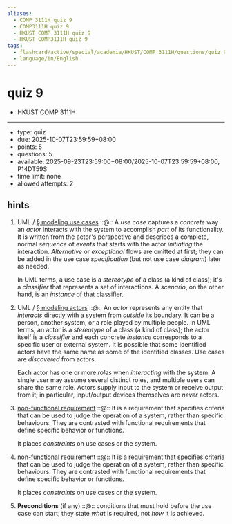 ```yaml
---
aliases:
  - COMP 3111H quiz 9
  - COMP3111H quiz 9
  - HKUST COMP 3111H quiz 9
  - HKUST COMP3111H quiz 9
tags:
  - flashcard/active/special/academia/HKUST/COMP_3111H/questions/quiz_9
  - language/in/English
---
```


# quiz 9

- HKUST COMP 3111H

---

- type: quiz
- due: 2025-10-07T23:59:59+08:00
- points: 5
- questions: 5
- available: 2025-09-23T23:59:00+08:00/2025-10-07T23:59:59+08:00, P14DT59S
- time limit: none
- allowed attempts: 2

## hints

1. UML / [§ modeling use cases](../UML.md#modeling%20use%20cases) ::@:: A _use case_ captures a _concrete_ way an _actor_ interacts with the system to accomplish _part_ of its functionality. It is written from the actor's perspective and describes a complete, normal _sequence_ of _events_ that starts with the actor _initiating_ the interaction. _Alternative_ or _exceptional_ flows are omitted at first; they can be added in the use case _specification_ \(but not use case _diagram_\) later as needed. <p> In UML terms, a use case is a _stereotype_ of a class \(a kind of class\); it's a _classifier_ that represents a set of interactions. A _scenario_, on the other hand, is an _instance_ of that classifier.
2. UML / [§ modeling actors](../UML.md#modeling%20actors) ::@:: An _actor_ represents any entity that _interacts_ directly with a system from _outside_ its boundary. It can be a person, another system, or a role played by multiple people. In UML terms, an actor is a _stereotype_ of a class \(a kind of class\); the actor itself is a _classifier_ and each concrete _instance_ corresponds to a specific user or external system. It is possible that some identified actors have the same name as some of the identified classes. Use cases are _discovered_ from actors. <p> Each actor has one or more _roles_ when _interacting_ with the system. A single user may assume several distinct roles, and multiple users can share the same role. Actors supply input to the system or receive output from it; in particular, input/output devices themselves are _never_ actors.
3. [non-functional requirement](../../../../../general/non-functional%20requirement.md) ::@:: It is a requirement that specifies criteria that can be used to judge the operation of a system, rather than specific behaviours. They are contrasted with functional requirements that define specific behavior or functions. <p> It places _constraints_ on use cases or the system.
4. [non-functional requirement](../../../../../general/non-functional%20requirement.md) ::@:: It is a requirement that specifies criteria that can be used to judge the operation of a system, rather than specific behaviours. They are contrasted with functional requirements that define specific behavior or functions. <p> It places _constraints_ on use cases or the system.
5. __Preconditions__ \(if any\) ::@:: conditions that must hold before the use case can start; they state _what_ is required, not _how_ it is achieved.
